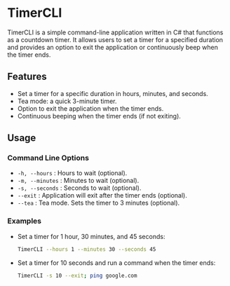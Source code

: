 # TimerCLI

TimerCLI is a simple command-line application written in C# that functions as a countdown timer. It allows users to set a timer for a specified duration and provides an option to exit the application or continuously beep when the timer ends.

## Features

- Set a timer for a specific duration in hours, minutes, and seconds.
- Tea mode: a quick 3-minute timer.
- Option to exit the application when the timer ends.
- Continuous beeping when the timer ends (if not exiting).

## Usage

### Command Line Options

- `-h, --hours` : Hours to wait (optional).
- `-m, --minutes` : Minutes to wait (optional).
- `-s, --seconds` : Seconds to wait (optional).
- `--exit` : Application will exit after the timer ends (optional).
- `--tea` : Tea mode. Sets the timer to 3 minutes (optional).

### Examples

- Set a timer for 1 hour, 30 minutes, and 45 seconds:
  ```sh
  TimerCLI --hours 1 --minutes 30 --seconds 45
  ```
  
- Set a timer for 10 seconds and run a command when the timer ends: 
  ```sh
  TimerCLI -s 10 --exit; ping google.com
  ```